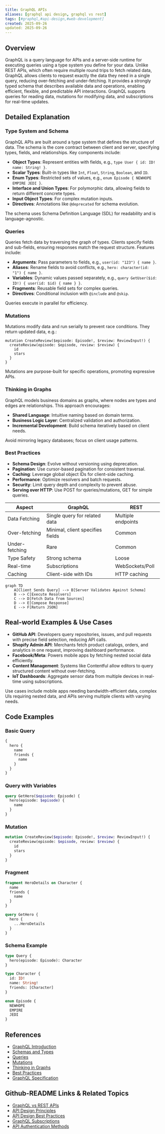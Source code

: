 ```yaml
---
title: GraphQL APIs
aliases: [graphql api design, graphql vs rest]
tags: [#graphql,#api-design,#web-development]
created: 2025-09-26
updated: 2025-09-26
---
```


## Overview

GraphQL is a query language for APIs and a server-side runtime for executing queries using a type system you define for your data. Unlike REST APIs, which often require multiple round trips to fetch related data, GraphQL allows clients to request exactly the data they need in a single query, reducing over-fetching and under-fetching. It provides a strongly typed schema that describes available data and operations, enabling efficient, flexible, and predictable API interactions. GraphQL supports queries for reading data, mutations for modifying data, and subscriptions for real-time updates.

## Detailed Explanation

### Type System and Schema
GraphQL APIs are built around a type system that defines the structure of data. The schema is the core contract between client and server, specifying types, fields, and relationships. Key components include:

- **Object Types**: Represent entities with fields, e.g., `type User { id: ID! name: String! }`.
- **Scalar Types**: Built-in types like `Int`, `Float`, `String`, `Boolean`, and `ID`.
- **Enum Types**: Restricted sets of values, e.g., `enum Episode { NEWHOPE EMPIRE JEDI }`.
- **Interface and Union Types**: For polymorphic data, allowing fields to return different concrete types.
- **Input Object Types**: For complex mutation inputs.
- **Directives**: Annotations like `@deprecated` for schema evolution.

The schema uses Schema Definition Language (SDL) for readability and is language-agnostic.

### Queries
Queries fetch data by traversing the graph of types. Clients specify fields and sub-fields, ensuring responses match the request structure. Features include:
- **Arguments**: Pass parameters to fields, e.g., `user(id: "123") { name }`.
- **Aliases**: Rename fields to avoid conflicts, e.g., `hero: character(id: "1") { name }`.
- **Variables**: Dynamic values passed separately, e.g., `query GetUser($id: ID!) { user(id: $id) { name } }`.
- **Fragments**: Reusable field sets for complex queries.
- **Directives**: Conditional inclusion with `@include` and `@skip`.

Queries execute in parallel for efficiency.

### Mutations
Mutations modify data and run serially to prevent race conditions. They return updated data, e.g.:
```
mutation CreateReview($episode: Episode!, $review: ReviewInput!) {
  createReview(episode: $episode, review: $review) {
    id
    stars
  }
}
```
Mutations are purpose-built for specific operations, promoting expressive APIs.

### Thinking in Graphs
GraphQL models business domains as graphs, where nodes are types and edges are relationships. This approach encourages:
- **Shared Language**: Intuitive naming based on domain terms.
- **Business Logic Layer**: Centralized validation and authorization.
- **Incremental Development**: Build schema iteratively based on client needs.

Avoid mirroring legacy databases; focus on client usage patterns.

### Best Practices
- **Schema Design**: Evolve without versioning using deprecation.
- **Pagination**: Use cursor-based pagination for consistent traversal.
- **Caching**: Leverage global object IDs for client-side caching.
- **Performance**: Optimize resolvers and batch requests.
- **Security**: Limit query depth and complexity to prevent abuse.
- **Serving over HTTP**: Use POST for queries/mutations, GET for simple queries.

| Aspect | GraphQL | REST |
|--------|---------|------|
| Data Fetching | Single query for related data | Multiple endpoints |
| Over-fetching | Minimal, client specifies fields | Common |
| Under-fetching | Rare | Common |
| Type Safety | Strong schema | Loose |
| Real-time | Subscriptions | WebSockets/Poll |
| Caching | Client-side with IDs | HTTP caching |

```mermaid
graph TD
    A[Client Sends Query] --> B[Server Validates Against Schema]
    B --> C[Execute Resolvers]
    C --> D[Fetch Data from Sources]
    D --> E[Compose Response]
    E --> F[Return JSON]
```

## Real-world Examples & Use Cases

- **GitHub API**: Developers query repositories, issues, and pull requests with precise field selection, reducing API calls.
- **Shopify Admin API**: Merchants fetch product catalogs, orders, and analytics in one request, improving dashboard performance.
- **Facebook/Meta**: Powers mobile apps by fetching nested social data efficiently.
- **Content Management**: Systems like Contentful allow editors to query structured content without over-fetching.
- **IoT Dashboards**: Aggregate sensor data from multiple devices in real-time using subscriptions.

Use cases include mobile apps needing bandwidth-efficient data, complex UIs requiring nested data, and APIs serving multiple clients with varying needs.

## Code Examples

### Basic Query
```graphql
{
  hero {
    name
    friends {
      name
    }
  }
}
```

### Query with Variables
```graphql
query GetHero($episode: Episode) {
  hero(episode: $episode) {
    name
  }
}
```

### Mutation
```graphql
mutation CreateReview($episode: Episode!, $review: ReviewInput!) {
  createReview(episode: $episode, review: $review) {
    id
    stars
  }
}
```

### Fragment
```graphql
fragment HeroDetails on Character {
  name
  friends {
    name
  }
}

query GetHero {
  hero {
    ...HeroDetails
  }
}
```

### Schema Example
```graphql
type Query {
  hero(episode: Episode): Character
}

type Character {
  id: ID!
  name: String!
  friends: [Character]
}

enum Episode {
  NEWHOPE
  EMPIRE
  JEDI
}
```

## References

- [GraphQL Introduction](https://graphql.org/learn/)
- [Schemas and Types](https://graphql.org/learn/schema/)
- [Queries](https://graphql.org/learn/queries/)
- [Mutations](https://graphql.org/learn/mutations/)
- [Thinking in Graphs](https://graphql.org/learn/thinking-in-graphs/)
- [Best Practices](https://graphql.org/learn/best-practices/)
- [GraphQL Specification](https://spec.graphql.org/)

## Github-README Links & Related Topics

- [GraphQL vs REST APIs](../graphql-vs-rest/)
- [API Design Principles](../api-design-principles/)
- [API Design Best Practices](../api-design-best-practices/)
- [GraphQL Subscriptions](../graphql-subscriptions/)
- [API Authentication Methods](../api-authentication-methods/)